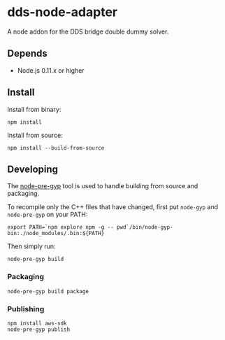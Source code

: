 dds-node-adapter
==================

A node addon for the DDS bridge double dummy solver.

## Depends

- Node.js 0.11.x or higher

## Install

Install from binary:

    npm install

Install from source:

    npm install --build-from-source

## Developing

The [node-pre-gyp](https://github.com/mapbox/node-pre-gyp#usage) tool is used to handle building from source and packaging.

To recompile only the C++ files that have changed, first put `node-gyp` and `node-pre-gyp` on your PATH:

    export PATH=`npm explore npm -g -- pwd`/bin/node-gyp-bin:./node_modules/.bin:${PATH}

Then simply run:

    node-pre-gyp build

### Packaging

    node-pre-gyp build package

### Publishing

    npm install aws-sdk
    node-pre-gyp publish
